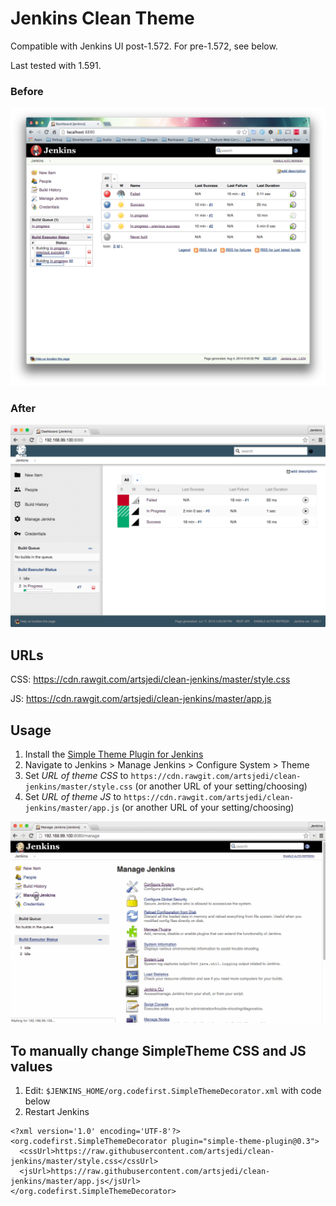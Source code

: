 # Jenkins Clean Theme

Compatible with Jenkins UI post-1.572. For pre-1.572, see below.

Last tested with 1.591.

### Before

![Before](before.png "Before")

### After

![After](after.png "After")

## URLs

CSS: https://cdn.rawgit.com/artsjedi/clean-jenkins/master/style.css

JS: https://cdn.rawgit.com/artsjedi/clean-jenkins/master/app.js


## Usage

1. Install the [Simple Theme Plugin for Jenkins](https://wiki.jenkins-ci.org/display/JENKINS/Simple+Theme+Plugin)
2. Navigate to Jenkins > Manage Jenkins > Configure System > Theme
3. Set _URL of theme CSS_ to `https://cdn.rawgit.com/artsjedi/clean-jenkins/master/style.css` (or another URL of your setting/choosing)
4. Set _URL of theme JS_ to `https://cdn.rawgit.com/artsjedi/clean-jenkins/master/app.js` (or another URL of your setting/choosing)

![Usage](usage.gif "Usage")

## To manually change SimpleTheme CSS and JS values

1. Edit: `$JENKINS_HOME/org.codefirst.SimpleThemeDecorator.xml` with code below
2. Restart Jenkins

```
<?xml version='1.0' encoding='UTF-8'?>
<org.codefirst.SimpleThemeDecorator plugin="simple-theme-plugin@0.3">
  <cssUrl>https://raw.githubusercontent.com/artsjedi/clean-jenkins/master/style.css</cssUrl>
  <jsUrl>https://raw.githubusercontent.com/artsjedi/clean-jenkins/master/app.js</jsUrl>
</org.codefirst.SimpleThemeDecorator>
```
